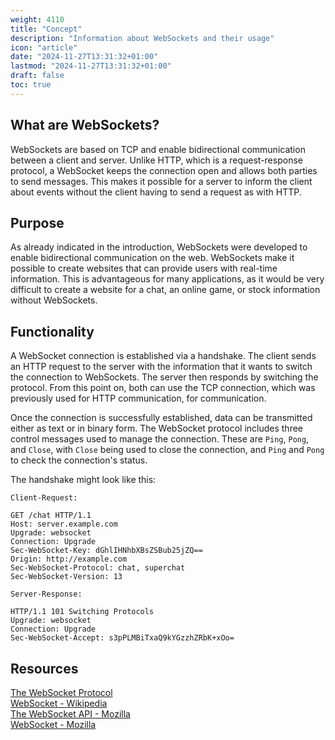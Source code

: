 ```yaml
---
weight: 4110
title: "Concept"
description: "Information about WebSockets and their usage"
icon: "article"
date: "2024-11-27T13:31:32+01:00"
lastmod: "2024-11-27T13:31:32+01:00"
draft: false
toc: true
---
```


## What are WebSockets?

WebSockets are based on TCP and enable bidirectional communication between a client and server. Unlike HTTP, which is a request-response protocol, a WebSocket keeps the connection open and allows both parties to send messages. This makes it possible for a server to inform the client about events without the client having to send a request as with HTTP.

## Purpose

As already indicated in the introduction, WebSockets were developed to enable bidirectional communication on the web. WebSockets make it possible to create websites that can provide users with real-time information. This is advantageous for many applications, as it would be very difficult to create a website for a chat, an online game, or stock information without WebSockets.

## Functionality

A WebSocket connection is established via a handshake. The client sends an HTTP request to the server with the information that it wants to switch the connection to WebSockets. The server then responds by switching the protocol. From this point on, both can use the TCP connection, which was previously used for HTTP communication, for communication.

Once the connection is successfully established, data can be transmitted either as text or in binary form. The WebSocket protocol includes three control messages used to manage the connection. These are `Ping`, `Pong`, and `Close`, with `Close` being used to close the connection, and `Ping` and `Pong` to check the connection's status.

The handshake might look like this:

`Client-Request:`
```http
GET /chat HTTP/1.1
Host: server.example.com
Upgrade: websocket
Connection: Upgrade
Sec-WebSocket-Key: dGhlIHNhbXBsZSBub25jZQ==
Origin: http://example.com
Sec-WebSocket-Protocol: chat, superchat
Sec-WebSocket-Version: 13
```

`Server-Response:`
```http
HTTP/1.1 101 Switching Protocols
Upgrade: websocket
Connection: Upgrade
Sec-WebSocket-Accept: s3pPLMBiTxaQ9kYGzzhZRbK+xOo=
```

## Resources

[The WebSocket Protocol](https://datatracker.ietf.org/rfc6455)  
[WebSocket - Wikipedia](https://en.wikipedia.org/wiki/WebSocket)  
[The WebSocket API - Mozilla](https://developer.mozilla.org/en-US/docs/Web/API/WebSockets_API)  
[WebSocket - Mozilla](https://developer.mozilla.org/en-US/docs/Web/API/WebSocket)  
